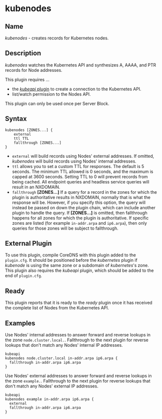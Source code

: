 # kubenodes

## Name

*kubenodes* - creates records for Kubernetes nodes.

## Description

*kubenodes* watches the Kubernetes API and synthesizes A, AAAA, and PTR records for Node addresses.

This plugin requires ...
* the [_kubeapi_ plugin](http://github.com/coredns/kubeapi) to create a connection
to the Kubernetes API.
* list/watch permission to the Nodes API.

This plugin can only be used once per Server Block.

## Syntax

```
kubenodes [ZONES...] {
    external
    ttl TTL
    fallthrough [ZONES...]
}
```
* `external` will build records using Nodes' external addresses.  If omitted, *kubenodes* will build records using
  Nodes' internal addresses.
* `ttl` allows you to set a custom TTL for responses. The default is 5 seconds.  The minimum TTL allowed is
  0 seconds, and the maximum is capped at 3600 seconds. Setting TTL to 0 will prevent records from being cached.
  All endpoint queries and headless service queries will result in an NXDOMAIN.
* `fallthrough` **[ZONES...]** If a query for a record in the zones for which the plugin is authoritative
  results in NXDOMAIN, normally that is what the response will be. However, if you specify this option,
  the query will instead be passed on down the plugin chain, which can include another plugin to handle
  the query. If **[ZONES...]** is omitted, then fallthrough happens for all zones for which the plugin
  is authoritative. If specific zones are listed (for example `in-addr.arpa` and `ip6.arpa`), then only
  queries for those zones will be subject to fallthrough.

## External Plugin

To use this plugin, compile CoreDNS with this plugin added to the `plugin.cfg`.  It should be positioned before
the _kubernetes_ plugin if _kubenode_ is using the same zone or a subdomain of _kubernetes_'s zone.  This plugin also requires
the _kubeapi_ plugin, which should be added to the end of `plugin.cfg`.

## Ready

This plugin reports that it is ready to the _ready_ plugin once it has received the complete list of Nodes
from the Kubernetes API.

## Examples

Use Nodes' internal addresses to answer forward and reverse lookups in the zone `node.cluster.local.`.
Fallthrough to the next plugin for reverse lookups that don't match any Nodes' internal IP addresses.

```
kubeapi
kubenodes node.cluster.local in-addr.arpa ip6.arpa {
  fallthrough in-addr.arpa ip6.arpa
}
```

Use Nodes' external addresses to answer forward and reverse lookups in the zone `example.`. Fallthrough
to the next plugin for reverse lookups that don't match any Nodes' external IP addresses.

```
kubeapi
kubenodes example in-addr.arpa ip6.arpa {
  external
  fallthrough in-addr.arpa ip6.arpa
}
```
